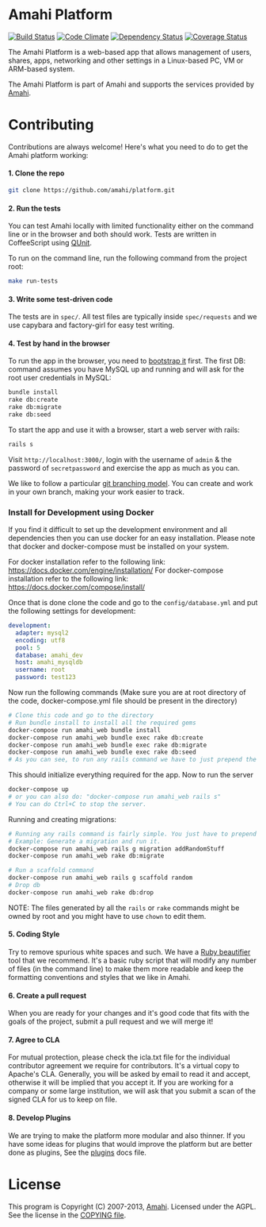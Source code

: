 # Amahi Platform

[![Build Status](https://secure.travis-ci.org/amahi/platform.png)](http://travis-ci.org/amahi/platform) [![Code Climate](https://codeclimate.com/github/amahi/platform.png)](https://codeclimate.com/github/amahi/platform) [![Dependency Status](https://gemnasium.com/amahi/platform.png)](https://gemnasium.com/amahi/platform) [![Coverage Status](https://img.shields.io/coveralls/amahi/platform.svg)](https://coveralls.io/r/amahi/platform?branch=master)

The Amahi Platform is a web-based app that allows management of users, shares,
apps, networking and other settings in a Linux-based PC, VM or ARM-based system.

The Amahi Platform is part of Amahi and supports the services provided by [Amahi](http://www.amahi.org).

# Contributing

Contributions are always welcome! Here's what you need to do to get the Amahi platform working:

#### 1. Clone the repo

```bash
git clone https://github.com/amahi/platform.git
```

#### 2. Run the tests

You can test Amahi locally with limited functionality either on the command line or in the browser and both should work. Tests are written in CoffeeScript using [QUnit](http://docs.jquery.com/QUnit#API_documentation).

To run on the command line, run the following command from the project root:

```bash
make run-tests
```

#### 3. Write some test-driven code

The tests are in `spec/`. All test files are typically inside `spec/requests` and we use capybara and factory-girl for easy test writing.

#### 4. Test by hand in the browser

To run the app in the browser, you need to [bootstrap it](http://wiki.amahi.org/index.php/Amahi_Edge) first. The first DB: command assumes you have MySQL up and running and will ask for the root user credentials in MySQL:

```bash
bundle install
rake db:create
rake db:migrate
rake db:seed
```

To start the app and use it with a browser, start a web server with rails:

```bash
rails s
```

Visit `http://localhost:3000/`, login with the username of `admin` & the password of `secretpassword` and exercise the app as much as you can.

We like to follow a particular [git branching model](http://nvie.com/posts/a-successful-git-branching-model/). You can create and work in your own branch, making your work easier to track.

### Install for Development using Docker
If you find it difficult to set up the development environment and all dependencies then you can use docker for an easy installation. Please note that docker and docker-compose must be installed on your system. 

For docker installation refer to the following link: https://docs.docker.com/engine/installation/
For docker-compose installation refer to the following link: https://docs.docker.com/compose/install/

Once that is done clone the code and go to the `config/database.yml` and put the following settings for development:
```yml
development:
  adapter: mysql2
  encoding: utf8
  pool: 5
  database: amahi_dev
  host: amahi_mysqldb
  username: root
  password: test123
```
Now run the following commands (Make sure you are at root directory of the code, docker-compose.yml file should be present in the directory) 
```sh
# Clone this code and go to the directory 
# Run bundle install to install all the required gems 
docker-compose run amahi_web bundle install
docker-compose run amahi_web bundle exec rake db:create
docker-compose run amahi_web bundle exec rake db:migrate
docker-compose run amahi_web bundle exec rake db:seed
# As you can see, to run any rails command we have to just prepend the rails commands with "docker-compose run amahi_web" 
```
This should initialize everything required for the app. Now to run the server 
```sh
docker-compose up 
# or you can also do: "docker-compose run amahi_web rails s"
# You can do Ctrl+C to stop the server.
```
Running and creating migrations: 
```sh
# Running any rails command is fairly simple. You just have to prepend all the commands with: docker-compose run amahi_web
# Example: Generate a migration and run it.
docker-compose run amahi_web rails g migration addRandomStuff
docker-compose run amahi_web rake db:migrate

# Run a scaffold command
docker-compose run amahi_web rails g scaffold random
# Drop db 
docker-compose run amahi_web rake db:drop 
```
NOTE: The files generated by all the `rails` or `rake` commands might be owned by root and you might have to use `chown` to edit them. 

#### 5. Coding Style

Try to remove spurious white spaces and such. We have a [Ruby beautifier](https://github.com/amahi/rb-beautify) tool that we recommend. It's a basic ruby script that will modify any number of files (in the command line) to
make them more readable and keep the formatting conventions and styles that we like in Amahi.

#### 6. Create a pull request

When you are ready for your changes and it's good code that fits with the goals of the project, submit a pull request and we will merge it!

#### 7. Agree to CLA

For mutual protection, please check the icla.txt file for the individual contributor agreement we require for contributors. It's a virtual copy to Apache's CLA. Generally, you will be asked by email to read it and accept, otherwise it will be implied that you accept it. If you are working for a company or some large institution, we will ask that you submit a scan of the signed CLA for us to keep on file.

#### 8. Develop Plugins

We are trying to make the platform more modular and also thinner. If you have some ideas for plugins that
would improve the platform but are better done as plugins, See the [plugins](doc/plugins.md) docs file.

# License

This program is Copyright (C) 2007-2013, [Amahi](http://www.amahi.org).
Licensed under the AGPL. See the license in the [COPYING file](https://github.com/amahi/platform/blob/master/COPYING).
